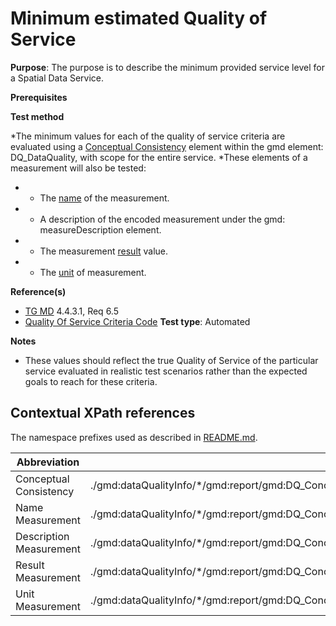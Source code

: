 # Minimum estimated Quality of Service 

**Purpose**: The purpose is to describe the minimum provided service level for a Spatial Data Service.

**Prerequisites**

**Test method**

*The minimum values for each of the quality of service criteria are evaluated using a [Conceptual Consistency](#conceptualConsistency) element within the gmd element: DQ_DataQuality, with scope for the entire service.
*These elements of a measurement will also be tested:

* - The [name](#nameMeasurement) of the measurement.
* - A description of the encoded measurement under the gmd: measureDescription element.
* - The measurement [result](#resultMeasurement) value.
* - The [unit](#) of measurement.

**Reference(s)**

* [TG MD](http://inspire.ec.europa.eu/id/ats/metadata/2.0/sds-interoperable/README#ref_TG_MD) 4.4.3.1, Req 6.5
* [Quality Of Service Criteria Code](http://inspire.ec.europa.eu/metadatacodelist/QualityOfServiceCriteriaCode)
**Test type**: Automated

**Notes**

* These values should reflect the true Quality of Service of the particular service evaluated in realistic test scenarios rather than the expected goals to reach for these criteria. 

## Contextual XPath references

The namespace prefixes used as described in [README.md](README.md#namespaces).

Abbreviation                                               |  XPath expression
---------------------------------------------------------- | -------------------------------------------------------------------------
<a name="conceptualConsistency"></a> Conceptual Consistency | ./gmd:dataQualityInfo/\*/gmd:report/gmd:DQ_ConceptualConsistency
<a name="nameMeasurement"></a> Name Measurement | ./gmd:dataQualityInfo/\*/gmd:report/gmd:DQ_ConceptualConsistency/gmd:nameOfMeasure/gmd:Anchor/@xlink:href='http://inspire.ec.europa.eu/metadatacodelist/QualityOfServiceCriteriaCode'
<a name="descriptionMeasurement"></a> Description Measurement | ./gmd:dataQualityInfo/\*/gmd:report/gmd:DQ_ConceptualConsistency/gmd:measureDescription
<a name="resultMeasurement"></a> Result Measurement | ./gmd:dataQualityInfo/\*/gmd:report/gmd:DQ_ConceptualConsistency/gmd:result/gmd:DQ_QuantitativeResult
<a name="unitMeasurement"></a> Unit Measurement | ./gmd:dataQualityInfo/\*/gmd:report/gmd:DQ_ConceptualConsistency/gmd:valueUnit
